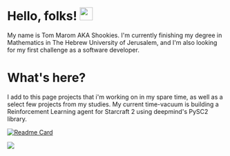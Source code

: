 # Hello, folks! <img src="https://raw.githubusercontent.com/MartinHeinz/MartinHeinz/master/wave.gif" width="30px">

My name is Tom Marom AKA Shookies.
I'm currently finishing my degree in Mathematics in The Hebrew University of Jerusalem,
and I'm also looking for my first challenge as a software developer. 

# What's here?

I add to this page projects that i'm working on in my spare time, as well as a select few projects from my studies.
My current time-vacuum is building a Reinforcement Learning agent for Starcraft 2 using deepmind's PySC2 library.


[![Readme Card](https://github-readme-stats.vercel.app/api/pin/?username=shookies&repo=SC2_agent)](https://github.com//shookies/SC2_agent)


<a href="https://github.com/shookies/SC2_agent">
  <img align="center" src="https://github-readme-stats.vercel.app/api/pin/?username=shookies&repo=SC2_agent-blueprint&title_color=ffffff&text_color=c9cacc&icon_color=2bbc8a&bg_color=1d1f21" />
</a>    
